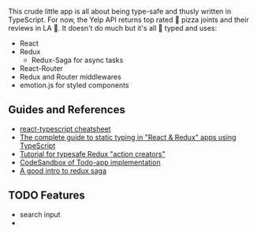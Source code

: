 This crude little app is all about being type-safe and thusly written in
TypeScript. For now, the Yelp API returns top rated 🍕 pizza joints and their
reviews in LA 🌴. It doesn't do much but it's all 💪 typed and uses:

- React 
- Redux 
  - Redux-Saga for async tasks
- React-Router
- Redux and Router middlewares
- emotion.js for styled components

## Guides and References
- [react-typescript cheatsheet](https://github.com/sw-yx/react-typescript-cheatsheet)
- [The complete guide to static typing in "React & Redux" apps using TypeScript](https://github.com/piotrwitek/react-redux-typescript-guideliving-style-guide)
- [Tutorial for typesafe Redux "action creators"](https://github.com/piotrwitek/typesafe-actions#behold-the-mighty-tutorial)
- [CodeSandbox of Todo-app implementation](https://codesandbox.io/s/github/piotrwitek/typesafe-actions-todo-app)
- [A good intro to redux saga](https://flaviocopes.com/redux-saga/#when-to-use-redux-saga)

## TODO Features
- search input
- 
